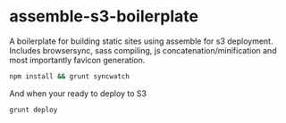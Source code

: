 # assemble-s3-boilerplate

A boilerplate for building static sites using assemble for s3 deployment. 
Includes browsersync, sass compiling, js concatenation/minification and most importantly favicon generation.

```bash
npm install && grunt syncwatch
```

And when your ready to deploy to S3

```bash
grunt deploy
```